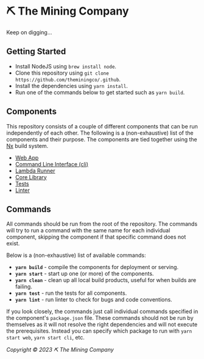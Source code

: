 # ⛏ The Mining Company

Keep on digging...

## Getting Started

* Install NodeJS using `brew install node`.
* Clone this repository using `git clone https://github.com/theminingco/.github`.
* Install the dependencies using `yarn install`.
* Run one of the commands below to get started such as `yarn build`.

## Components

This repository consists of a couple of different components that can be run independently of each other. The following is a (non-exhaustive) list of the components and their purpose. The components are tied together using the [Nx](https://nx.dev) build system.

* [Web App](web/README.md)
* [Command Line Interface (cli)](cli/README.md)
* [Lambda Runner](lambda/README.md)
* [Core Library](core/README.md)
* [Tests](tests/README.md)
* [Linter](lint/README.md)

## Commands

All commands should be run from the root of the repository. The commands will try to run a command with the same name for each individual component, skipping the component if that specific command does not exist.

Below is a (non-exhaustive) list of available commands:
* **`yarn build`** - compile the components for deployment or serving.
* **`yarn start`** - start up one (or more) of the components.
* **`yarn clean`** - clean up all local build products, useful for when builds are failing.
* **`yarn test`** - run the tests for all components.
* **`yarn lint`** - run linter to check for bugs and code conventions.

If you look closely, the commands just call individual commands specified in the component's `package.json` file. These commands should not be run by themselves as it will not resolve the right dependencies and will not execute the prerequisites. Instead you can specify which package to run with `yarn start web`, `yarn start cli`, etc.

*Copyright © 2023 ⛏ The Mining Company*

